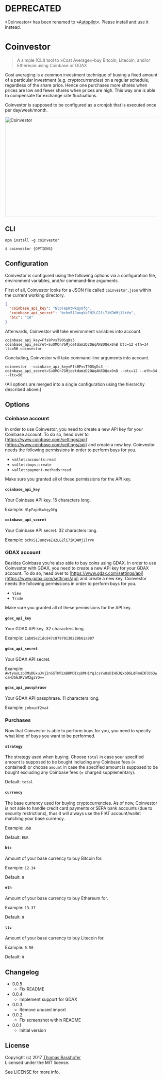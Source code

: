 # DEPRECATED

»Coinvestor« has been renamed to »[Autopilot](https://github.com/rasshofer/autopilot)«. Please install and use it instead.

# Coinvestor

> A simple (CLI) tool to »Cost Average«-buy Bitcoin, Litecoin, and/or Ethereum using Coinbase or GDAX

Cost averaging is a common investment technique of buying a fixed amount of a particular investment (e.g. cryptocurrencies) on a regular schedule, regardless of the share price. Hence one purchases more shares when prices are low and fewer shares when prices are high. This way one is able to compensate for exchange rate fluctuations.

Coinvestor is supposed to be configured as a cronjob that is executed once per day/week/month.

<img src="https://cdn.rawgit.com/rasshofer/coinvestor/master/screenshot.png" alt="Coinvestor" width="675" height="327">

## CLI

```shell
npm install -g coinvestor
```

```shell
$ coinvestor {OPTIONS}
```

## Configuration

Coinvestor is configured using the following options via a configuration file, environment variables, and/or command-line arguments.

First of all, Coinvestor looks for a JSON file called `coinvestor.json` within the current working directory.

```json
{
  "coinbase_api_key": "NlpFapHtwkqyOfg",
  "coinbase_api_secret": "bchx51JunqVeEH2LG2li7iKDWMj1lrVo",
  "btc": "10"
}
```

Afterwards, Coinvestor will take environment variables into account.

```shell
coinbase_api_key=Ffs0PvsT9OSgDs3 coinbase_api_secret=SuOMOn7GMjcetdamzD2OWqAN8DQex0nB btc=12 eth=34 ltc=56 coinvestor
```

Concluding, Coinvestor will take command-line arguments into account.

```shell
coinvestor --coinbase_api_key=Ffs0PvsT9OSgDs3 --coinbase_api_secret=SuOMOn7GMjcetdamzD2OWqAN8DQex0nB --btc=12 --eth=34 --ltc=56
```

(All options are merged into a single configuration using the hierarchy described above.)

## Options

### Coinbase account

In order to use Coinvestor, you need to create a new API key for your Coinbase account. To do so, head over to [https://www.coinbase.com/settings/api](https://www.coinbase.com/settings/api) and create a new key. Coinvestor needs the following permissions in order to perform buys for you.

- `wallet:accounts:read`
- `wallet:buys:create`
- `wallet:payment-methods:read`

Make sure you granted all of these permissions for the API key.

#### `coinbase_api_key`

Your Coinbase API key. 15 characters long.

Example: `NlpFapHtwkqyOfg`

#### `coinbase_api_secret`

Your Coinbase API secret. 32 characters long.

Example: `bchx51JunqVeEH2LG2li7iKDWMj1lrVo`

### GDAX account

Besides Coinbase you’re also able to buy coins using GDAX. In order to use Coinvestor with GDAX, you need to create a new API key for your GDAX account. To do so, head over to [https://www.gdax.com/settings/api](https://www.gdax.com/settings/api) and create a new key. Coinvestor needs the following permissions in order to perform buys for you.

- `View`
- `Trade`

Make sure you granted all of these permissions for the API key.

#### `gdax_api_key`

Your GDAX API key. 32 characters long.

Example: `1ab05e21dc847c87970130229b61a987`

#### `gdax_api_secret`

Your GDAX API secret.

Example: `AwtyoyLzp3MyDGxuJvj2nGSTWR1mBHMDIxybMH1YqJcsYwOaDIH6JQxbDGLdFmWIKl0bDwcaHJ56JRVaM2gsYD==`

#### `gdax_api_passphrase`

Your GDAX API passphrase. 11 characters long.

Example: `johxudf2va4`

### Purchases

Now that Coinvestor is able to perform buys for you, you need to specify what kind of buys you want to be performed.

#### `strategy`

The strategy used when buying. Choose `total` in case your specified amount is supposed to be bought including any Coinbase fees (= contained) or choose `amount` in case the specified amount is supposed to be bought excluding any Coinbase fees (= charged supplementary).

Default: `total`

#### `currency`

The base currency used for buying cryptocurrencies. As of now, Coinvestor is not able to handle credit card payments or SEPA bank accounts (due to security restrictions), thus it will always use the FIAT account/wallet matching your base currency.

Example: `USD`

Default: `EUR`

#### `btc`

Amount of your base currency to buy Bitcoin for.

Example: `12.34`

Default: `0`

#### `eth`

Amount of your base currency to buy Ethereum for.

Example: `13.37`

Default: `0`

#### `ltc`

Amount of your base currency to buy Litecoin for.

Example: `0.50`

Default: `0`

## Changelog

* 0.0.5
  * Fix README
* 0.0.4
  * Implement support for GDAX
* 0.0.3
  * Remove unused import
* 0.0.2
  * Fix screenshot within README
* 0.0.1
  * Initial version

## License

Copyright (c) 2017 [Thomas Rasshofer](http://thomasrasshofer.com/)  
Licensed under the MIT license.

See LICENSE for more info.
